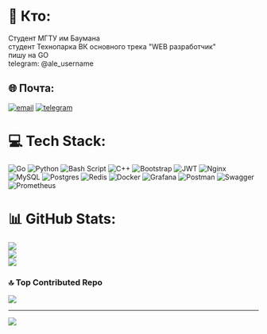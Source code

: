 # 💫 Кто:
Студент МГТУ им Баумана<br>студент Технопарка ВК основного трека "WEB разработчик"<br>пишу на GO<br>telegram: @ale_username


## 🌐 Почта:
[![email](https://img.shields.io/badge/Email-D14836?logo=gmail&logoColor=white)](mailto:rudenko_alexander@hotmail.com) 
[![telegram](https://img.shields.io/badge/Telegram-26A5E4?logo=telegram&logoColor=white)](https://t.me/ale_username)

# 💻 Tech Stack:
![Go](https://img.shields.io/badge/go-%2300ADD8.svg?style=for-the-badge&logo=go&logoColor=white) ![Python](https://img.shields.io/badge/python-3670A0?style=for-the-badge&logo=python&logoColor=ffdd54) ![Bash Script](https://img.shields.io/badge/bash_script-%23121011.svg?style=for-the-badge&logo=gnu-bash&logoColor=white) ![C++](https://img.shields.io/badge/c++-%2300599C.svg?style=for-the-badge&logo=c%2B%2B&logoColor=white) ![Bootstrap](https://img.shields.io/badge/bootstrap-%238511FA.svg?style=for-the-badge&logo=bootstrap&logoColor=white) ![JWT](https://img.shields.io/badge/JWT-black?style=for-the-badge&logo=JSON%20web%20tokens) ![Nginx](https://img.shields.io/badge/nginx-%23009639.svg?style=for-the-badge&logo=nginx&logoColor=white) ![MySQL](https://img.shields.io/badge/mysql-4479A1.svg?style=for-the-badge&logo=mysql&logoColor=white) ![Postgres](https://img.shields.io/badge/postgres-%23316192.svg?style=for-the-badge&logo=postgresql&logoColor=white) ![Redis](https://img.shields.io/badge/redis-%23DD0031.svg?style=for-the-badge&logo=redis&logoColor=white) ![Docker](https://img.shields.io/badge/docker-%230db7ed.svg?style=for-the-badge&logo=docker&logoColor=white) ![Grafana](https://img.shields.io/badge/grafana-%23F46800.svg?style=for-the-badge&logo=grafana&logoColor=white) ![Postman](https://img.shields.io/badge/Postman-FF6C37?style=for-the-badge&logo=postman&logoColor=white) ![Swagger](https://img.shields.io/badge/-Swagger-%23Clojure?style=for-the-badge&logo=swagger&logoColor=white) ![Prometheus](https://img.shields.io/badge/Prometheus-E6522C?style=for-the-badge&logo=Prometheus&logoColor=white)
# 📊 GitHub Stats:
![](https://github-readme-stats.vercel.app/api?username=source-Alexander-Rudenko&theme=shadow_blue&hide_border=false&include_all_commits=false&count_private=false)<br/>
![](https://nirzak-streak-stats.vercel.app/?user=source-Alexander-Rudenko&theme=shadow_blue&hide_border=false)<br/>
![](https://github-readme-stats.vercel.app/api/top-langs/?username=source-Alexander-Rudenko&theme=shadow_blue&hide_border=false&include_all_commits=false&count_private=false&layout=compact)

### 🔝 Top Contributed Repo
![](https://github-contributor-stats.vercel.app/api?username=source-Alexander-Rudenko&limit=5&theme=dark&combine_all_yearly_contributions=true)

---
[![](https://visitcount.itsvg.in/api?id=source-Alexander-Rudenko&icon=0&color=0)](https://visitcount.itsvg.in)

<!-- Proudly created with GPRM ( https://gprm.itsvg.in ) -->
